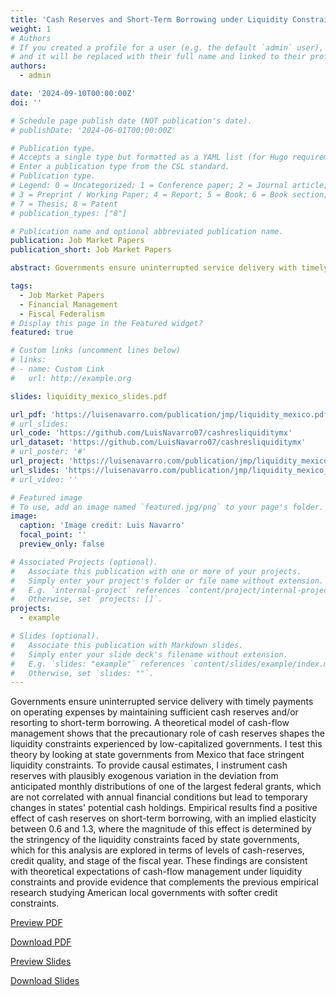 ```yaml
---
title: 'Cash Reserves and Short-Term Borrowing under Liquidity Constraints'
weight: 1
# Authors
# If you created a profile for a user (e.g. the default `admin` user), write the username (folder name) here
# and it will be replaced with their full name and linked to their profile.
authors:
  - admin

date: '2024-09-10T00:00:00Z'
doi: ''

# Schedule page publish date (NOT publication's date).
# publishDate: '2024-06-01T00:00:00Z'

# Publication type.
# Accepts a single type but formatted as a YAML list (for Hugo requirements).
# Enter a publication type from the CSL standard.
# Publication type.
# Legend: 0 = Uncategorized; 1 = Conference paper; 2 = Journal article;
# 3 = Preprint / Working Paper; 4 = Report; 5 = Book; 6 = Book section;
# 7 = Thesis; 8 = Patent
# publication_types: ["8"]

# Publication name and optional abbreviated publication name.
publication: Job Market Papers
publication_short: Job Market Papers

abstract: Governments ensure uninterrupted service delivery with timely payments on operating expenses by maintaining sufficient cash reserves and/or resorting to short-term borrowing. A theoretical model of cash-flow management shows that the precautionary role of cash reserves shapes the liquidity constraints experienced by low-capitalized governments. I test this theory by looking at state governments from Mexico that face stringent liquidity constraints. To provide causal estimates, I instrument cash reserves with plausibly exogenous variation in the deviation from anticipated monthly distributions of one of the largest federal grants, which are not correlated with annual financial conditions but lead to temporary changes in states' potential cash holdings. Empirical results find a positive effect of cash reserves on short-term borrowing, with an implied elasticity between 0.6 and 1.3, where the magnitude of this effect is determined by the stringency of the liquidity constraints faced by state governments, which for this analysis are explored in terms of levels of cash-reserves, credit quality, and stage of the fiscal year. These findings are consistent with theoretical expectations of cash-flow  management under liquidity constraints and provide evidence that complements the previous empirical research studying American local governments with softer credit constraints. 

tags:
  - Job Market Papers
  - Financial Management
  - Fiscal Federalism
# Display this page in the Featured widget?
featured: true

# Custom links (uncomment lines below)
# links:
# - name: Custom Link
#   url: http://example.org

slides: liquidity_mexico_slides.pdf

url_pdf: 'https://luisenavarro.com/publication/jmp/liquidity_mexico.pdf'
# url_slides: 
url_code: 'https://github.com/LuisNavarro07/cashresliquiditymx'
url_dataset: 'https://github.com/LuisNavarro07/cashresliquiditymx'
# url_poster: '#'
url_project: 'https://luisenavarro.com/publication/jmp/liquidity_mexico_slides.pdf'
url_slides: 'https://luisenavarro.com/publication/jmp/liquidity_mexico_slides.pdf'
# url_video: ''

# Featured image
# To use, add an image named `featured.jpg/png` to your page's folder.
image:
  caption: 'Image credit: Luis Navarro'
  focal_point: ''
  preview_only: false

# Associated Projects (optional).
#   Associate this publication with one or more of your projects.
#   Simply enter your project's folder or file name without extension.
#   E.g. `internal-project` references `content/project/internal-project/index.md`.
#   Otherwise, set `projects: []`.
projects:
  - example

# Slides (optional).
#   Associate this publication with Markdown slides.
#   Simply enter your slide deck's filename without extension.
#   E.g. `slides: "example"` references `content/slides/example/index.md`.
#   Otherwise, set `slides: ""`.
---
```


Governments ensure uninterrupted service delivery with timely payments on operating expenses by maintaining sufficient cash reserves and/or resorting to short-term borrowing. A theoretical model of cash-flow management shows that the precautionary role of cash reserves shapes the liquidity constraints experienced by low-capitalized governments. I test this theory by looking at state governments from Mexico that face stringent liquidity constraints. To provide causal estimates, I instrument cash reserves with plausibly exogenous variation in the deviation from anticipated monthly distributions of one of the largest federal grants, which are not correlated with annual financial conditions but lead to temporary changes in states' potential cash holdings. Empirical results find a positive effect of cash reserves on short-term borrowing, with an implied elasticity between 0.6 and 1.3, where the magnitude of this effect is determined by the stringency of the liquidity constraints faced by state governments, which for this analysis are explored in terms of levels of cash-reserves, credit quality, and stage of the fiscal year. These findings are consistent with theoretical expectations of cash-flow  management under liquidity constraints and provide evidence that complements the previous empirical research studying American local governments with softer credit constraints. 

<a href="liquidity_mexico.pdf" target="_blank" class="btn btn-primary">Preview PDF</a>

<a href="liquidity_mexico.pdf" download class="btn btn-secondary">Download PDF</a>

<a href="liquidity_mexico_slides.pdf" target="_blank" class="btn btn-primary">Preview Slides</a>

<a href="liquidity_mexico_slides.pdf" download class="btn btn-secondary">Download Slides</a>

